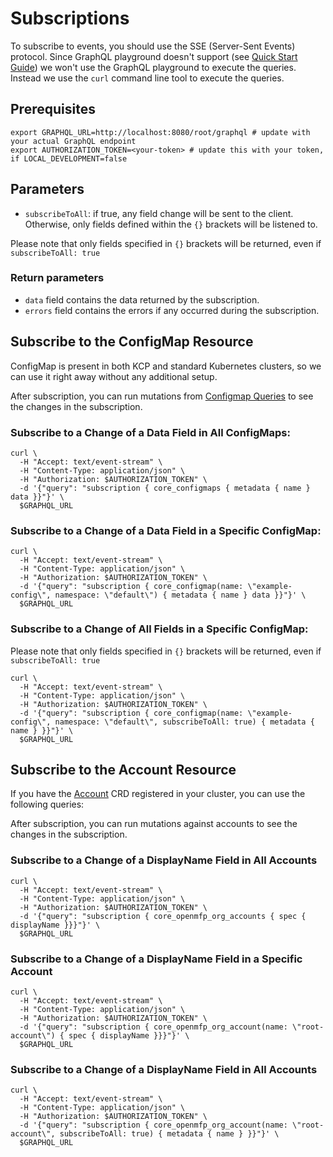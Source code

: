 # Subscriptions

To subscribe to events, you should use the SSE (Server-Sent Events) protocol.
Since GraphQL playground doesn't support (see [Quick Start Guide](./quickstart.md)) we won't use the GraphQL playground to execute the queries.
Instead we use the `curl` command line tool to execute the queries.

## Prerequisites
```shell
export GRAPHQL_URL=http://localhost:8080/root/graphql # update with your actual GraphQL endpoint
export AUTHORIZATION_TOKEN=<your-token> # update this with your token, if LOCAL_DEVELOPMENT=false
```

## Parameters
- `subscribeToAll`: if true, any field change will be sent to the client.
Otherwise, only fields defined within the `{}` brackets will be listened to.

Please note that only fields specified in `{}` brackets will be returned, even if `subscribeToAll: true`

### Return parameters

- `data` field contains the data returned by the subscription.
- `errors` field contains the errors if any occurred during the subscription.

## Subscribe to the ConfigMap Resource

ConfigMap is present in both KCP and standard Kubernetes clusters, so we can use it right away without any additional setup.

After subscription, you can run mutations from [Configmap Queries](./configmap_queries.md) to see the changes in the subscription.

### Subscribe to a Change of a Data Field in All ConfigMaps:
```shell
curl \
  -H "Accept: text/event-stream" \
  -H "Content-Type: application/json" \
  -H "Authorization: $AUTHORIZATION_TOKEN" \
  -d '{"query": "subscription { core_configmaps { metadata { name } data }}"}' \
  $GRAPHQL_URL
```
### Subscribe to a Change of a Data Field in a Specific ConfigMap:

```shell
curl \
  -H "Accept: text/event-stream" \
  -H "Content-Type: application/json" \
  -H "Authorization: $AUTHORIZATION_TOKEN" \
  -d '{"query": "subscription { core_configmap(name: \"example-config\", namespace: \"default\") { metadata { name } data }}"}' \
  $GRAPHQL_URL
```

### Subscribe to a Change of All Fields in a Specific ConfigMap:

Please note that only fields specified in `{}` brackets will be returned, even if `subscribeToAll: true`

```shell
curl \
  -H "Accept: text/event-stream" \
  -H "Content-Type: application/json" \
  -H "Authorization: $AUTHORIZATION_TOKEN" \
  -d '{"query": "subscription { core_configmap(name: \"example-config\", namespace: \"default\", subscribeToAll: true) { metadata { name } }}"}' \
  $GRAPHQL_URL
```

## Subscribe to the Account Resource

If you have the [Account](https://github.com/openmfp/account-operator/tree/main/config) CRD registered in your cluster, you can use the following queries:

After subscription, you can run mutations against accounts to see the changes in the subscription.

### Subscribe to a Change of a DisplayName Field in All Accounts
```shell
curl \
  -H "Accept: text/event-stream" \
  -H "Content-Type: application/json" \
  -H "Authorization: $AUTHORIZATION_TOKEN" \
  -d '{"query": "subscription { core_openmfp_org_accounts { spec { displayName }}}"}' \
  $GRAPHQL_URL
```

### Subscribe to a Change of a DisplayName Field in a Specific Account
```shell
curl \
  -H "Accept: text/event-stream" \
  -H "Content-Type: application/json" \
  -H "Authorization: $AUTHORIZATION_TOKEN" \
  -d '{"query": "subscription { core_openmfp_org_account(name: \"root-account\") { spec { displayName }}}"}' \
  $GRAPHQL_URL
```

### Subscribe to a Change of a DisplayName Field in All Accounts
```shell
curl \
  -H "Accept: text/event-stream" \
  -H "Content-Type: application/json" \
  -H "Authorization: $AUTHORIZATION_TOKEN" \
  -d '{"query": "subscription { core_openmfp_org_account(name: \"root-account\", subscribeToAll: true) { metadata { name } }}"}' \
  $GRAPHQL_URL
```

